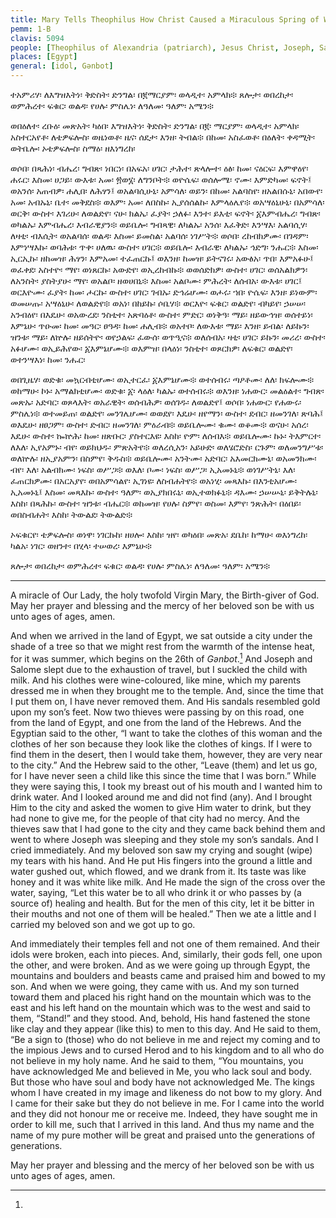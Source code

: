 ```yaml
---
title: Mary Tells Theophilus How Christ Caused a Miraculous Spring of Water in Egypt
pemm: 1-B
clavis: 5094
people: [Theophilus of Alexandria (patriarch), Jesus Christ, Joseph, Salome]
places: [Egypt]
general: [idol, Gǝnbot]
---
```

ተአምሪሃ፡ ለእግዝእትነ፡ ቅድስት፡ ድንግል፡ በ፪ማርያም፡ ወላዲተ፡ አምላክ፨ ጸሎታ፡ ወበረከታ፡ ወምሕረተ፡ ፍቁር፡ ወልዳ፡ የሀሉ፡ ምስሌነ፡ ለዓለመ፡ ዓለም፡ አሜን፨

ወበዕለተ፡ ረቡዕ፡ መጽአት፡ ካዕበ፡ እግዝእትነ፡ ቅድስት፡ ድንግል፡ በ፪፡ ማርያም፡ ወላዲተ፡ አምላክ፡ አስተርአየቶ፡ ለቴዎፍሎስ፡ ወዜነወቶ፡ ዜና፡ ሰደታ፡ እንዘ፡ ትብል፨ በከመ፡ አስፈወቶ፡ በዕለት፡ ቀዳሚት፡ ወትቤሎ፡ ኦቴዎፍሎስ፡ ስማዕ፡ ዘእነግረከ፡

ወሶበ፡ በጻሕነ፡ ብሔረ፡ ግብጽ፡ ነበርነ፡ በአፍአ፡ ሀገር፡ ታሕተ፡ ጽላሎተ፡ ዕፅ፡ ከመ፡ ናዕርፍ፡ እምዋዕየ፡ ሐሩር፡ እስመ፡ ሀጋይ፡ ውእቱ፡ አመ፡ ፳ወ፮፡ ለግንቦት፨ ወዮሴፍ፡ ወሰሎሜ፡ ኖሙ፡ እምድካመ፡ ፍኖት፤ ወአንሰ፡ አጠብዎ፡ ሐሊበ፡ ለሕፃን፤ ወአልባሲሁኒ፡ አምሳለ፡ ወይን፡ በከመ፡ አልባስየ፡ ዘአልበሱኒ፡ አበውየ፡ አመ፡ አብኡኒ፡ ቤተ፡ መቅደስ፨ ወእም፡ አመ፡ ለበስኩ፡ ኢያሰሰልኩ፡ እምላዕሌየ፨ ወአሣዕኒሁኒ፡ በአምሳለ፡ ወርቅ፡ ውስተ፡ እገሪሁ፡ ለወልድየ፡ ናሁ፡ ክልኤ፡ ፈያት፡ ኃለፉ፡ እንተ፡ ይእቲ፡ ፍኖት፡ ፩እምብሔረ፡ ግብጽ፡ ወካልኡ፡ እምብሔረ፡ እብራዊያን፨ ወይቤሎ፡ ግብጻዊ፡ ለካልኡ፡ አንሰ፡ እፈቅድ፡ እንሣእ፡ አልባሲሃ፡ ለዛቲ፡ ብእሲት፡ ወአልባሰ፡ ወልዳ፡ እስመ፡ ይመስል፡ አልባሰ፡ ነገሥት፨ ወሶበ፡ ረከብክዎሙ፡ በገዳም፡ እምነሣእኩ፡ ወባሕቱ፡ ጥቀ፡ ሀለዉ፡ ውስተ፡ ሀገር፨ ወይቤሎ፡ እብራዊ፡ ለካልኡ፡ ኅድግ፡ ንሑር፨ እስመ፡ ኢርኢኩ፡ ዘከመዝ፡ ሕፃን፡ እምአመ፡ ተፈጠርኩ፤ ወእንዘ፡ ከመዝ፡ ይትናገሩ፡ አውፅአ፡ ጥበ፡ እምአፉሁ፤ ወፈቀደ፡ አስተዮ፡ ማየ፡ ወነጸርኩ፡ አውድየ፡ ወኢረከብኩ፨ ወወሰድክዎ፡ ውስተ፡ ሀገር፡ ወሰአልክዎን፡ ለአንስት፡ ያስትያሁ፡ ማየ፡ ወአልቦ፡ ዘወሀበኒ፨ እስመ፡ አልቦሙ፡ ምሕረት፡ ለሰብአ፡ ውእቱ፡ ሀገር፤ ወርእዮሙ፡ ፈያት፡ ከመ፡ ሖርኩ፡ ውስተ፡ ሀገር፡ ገብኡ፡ ድኅሬሆሙ፡ ወሖሩ፡ ኀበ፡ ዮሴፍ፡ እንዘ፡ ይነውም፡ ወመሠጡ፡ አሣዕኒሁ፡ ለወልድየ፨ ወአነ፡ በከይኩ፡ ሶቤሃ፨ ወርእዮ፡ ፍቁር፡ ወልድየ፡ ብካይየ፡ ኃሠሠ፡ አንብዕየ፡ በእዴሁ፡ ወአውረደ፡ ንስቲተ፡ አጽባዕቶ፡ ውስተ፡ ምድር፡ ወነቅዓ፡ ማይ፡ ዘይውኅዝ፡ ወሰተይነ፡ እምኔሁ፡ ጥዑመ፡ ከመ፡ መዓር፡ ፀዓዳ፡ ከመ፡ ሐሊብ፨ ወአተቦ፡ ለውእቱ፡ ማይ፡ እንዘ፡ ይብል፡ ለይኩን፡ ዝንቱ፡ ማይ፡ ለኵሉ፡ ዘይሰትዮ፡ ወየኃልፍ፡ ፈውሰ፡ ወጥዒና፨ ወለሰብአ፡ ዛቲ፡ ሀገር፡ ይኩን፡ መሪረ፡ ውስተ፡ አፉሆሙ፡ ወኢይሕየው፡ ፩እምኔሆሙ፨ ወእምዝ፡ በላዕነ፡ ንስቲተ፡ ወጾርክዎ፡ ለፍቁር፡ ወልድየ፡ ወተንሣእነ፡ ከመ፡ ንሑር፡

ወበጊዜሃ፡ ወድቁ፡ መኳርብቲሆሙ፡ ወኢተርፈ፡ ፩እምኔሆሙ፨ ወተሰብሩ፡ ጣዖቶሙ፡ ለለ፡ ክፍሎሙ፨ ወከማሁ፡ ኮኑ፡ አማልክቲሆሙ፡ ወድቁ፡ ፩፡ ላዕለ፡ ካልኡ፡ ወተሰብሩ፨ ወእንዘ፡ ነሐውር፡ መልዕልተ፡ ግብጽ፡ መጽኡ፡ አድባር፡ ወጾላእት፡ ወአራዊት፡ ወሰብሕዎ፡ ወሰገዱ፡ ለወልድየ፤ ወሶበ፡ ነሐውር፡ የሐውሩ፡ ምስሌነ፨ ወተመይጠ፡ ወልድየ፡ መንገሌሆሙ፡ ወወደየ፡ እዴሁ፡ ዘየማን፡ ውስተ፡ ደብር፡ ዘመንገለ፡ ጽባሕ፤ ወእዴሁ፡ ዘፀጋም፡ ውስተ፡ ድብር፡ ዘመንገለ፡ ምዕራብ፨ ወይቤሎሙ፡ ቁሙ፡ ወቆሙ፨ ወናሁ፡ አሰረ፡ እዴሁ፡ ውስተ፡ ኰኵሕ፡ ከመ፡ ዘጽቡር፡ ያስተርእዩ፡ እስከ፡ ዮም፡ ለሰብእ፨ ወይቤሎሙ፡ ኩኑ፡ ትእምርተ፡ ለእለ፡ ኢየአምኑ፡ ብየ፡ ወይክህዱ፡ ምጽአትየ፨ ወለረሲአን፡ አይሁድ፡ ወለሄሮድስ፡ ርጉም፡ ወለመንግሥቱ፡ ወለኵሉ፡ ዘኢያአምን፡ በስምየ፡ ቅዱስ፨ ወይቤሎሙ፡ አንትሙ፡ አድባር፡ አእመርክሙኒ፡ ወአመንክሙ፡ ብየ፡ እለ፡ አልብክሙ፡ ነፍስ፡ ወሥጋ፨ ወእለ፡ ቦሙ፡ ነፍስ፡ ወሥጋ፡ ኢአመኑኒ፨ ወነገሥትኒ፡ እለ፡ ፈጠርክዎሙ፡ በአርአያየ፡ ወበአምሳልየ፡ ኢገነዩ፡ ለስብሐትየ፨ ወአነሂ፡ መጻእኩ፡ በእንቲአሆሙ፡ ኢአመኑኒ፤ እስመ፡ መጻእኩ፡ ውስተ፡ ዓለም፡ ወኢያክበሩኒ፡ ወኢተወክፉኒ፨ ዳእሙ፡ ኃሠሡኒ፡ ይቅትሉኒ፡ እስከ፡ በጻሕኩ፡ ውስተ፡ ዝንቱ፡ ብሔር፨ ወከመዝ፡ የሀሉ፡ ስምየ፡ ወስመ፡ እምየ፡ ንጽሕት፡ በዕበይ፡ ወበስብሐት፡ እስከ፡ ትውልደ፡ ትውልድ፨

ኦፍቁርየ፡ ቴዎፍሎስ፡ ወነዋ፡ ነገርኩከ፡ ዘሀሎ፡ እስከ፡ ዝየ፡ ወካዕበ፡ መጽአ፡ ደቤከ፡ ከማሁ፡ ወእነግረከ፡ ካልአ፡ ነገር፡ ወዘንተ፡ በሂላ፡ ተሠወረ፡ እምኔሁ፨

ጸሎታ፡ ወበረከታ፡ ወምሕረተ፡ ፍቁር፡ ወልዳ፡ የሀሉ፡ ምስሌነ፡ ለዓለመ፡ ዓለም፡ አሜን፨

----

A miracle of Our Lady, the holy twofold Virgin Mary, the Birth-giver of God. May her prayer and blessing and the mercy of her beloved son be with us unto ages of ages, amen.

And when we arrived in the land of Egypt, we sat outside a city under the shade of a tree so that we might rest from the warmth of the intense heat, for it was summer, which begins on the 26th of *Gǝnbot*.[^1] And Joseph and Salome slept due to the exhaustion of travel, but I suckled the child with milk. And his clothes were wine-coloured, like mine, which my parents dressed me in when they brought me to the temple. And, since the time that I put them on, I have never removed them. And His sandals resembled gold upon my son’s feet. Now two thieves were passing by on this road, one from the land of Egypt, and one from the land of the Hebrews. And the Egyptian said to the other, “I want to take the clothes of this woman and the clothes of her son because they look like the clothes of kings. If I were to find them in the desert, then I would take them, however, they are very near to the city.” And the Hebrew said to the other, “Leave (them) and let us go, for I have never seen a child like this since the time that I was born.” While they were saying this, I took my breast out of his mouth and I wanted him to drink water. And I looked around me and did not find (any). And I brought Him to the city and asked the women to give Him water to drink, but they had none to give me, for the people of that city had no mercy. And the thieves saw that I had gone to the city and they came back behind them and went to where Joseph was sleeping and they stole my son’s sandals. And I cried immediately. And my beloved son saw my crying and sought (wipe) my tears with his hand. And He put His fingers into the ground a little and water gushed out, which flowed, and we drank from it. Its taste was like honey and it was white like milk. And He made the sign of the cross over the water, saying, “Let this water be to all who drink it or who passes by (a source of) healing and health. But for the men of this city, let it be bitter in their mouths and not one of them will be healed.” Then we ate a little and I carried my beloved son and we got up to go.

And immediately their temples fell and not one of them remained. And their idols were broken, each into pieces. And, similarly, their gods fell, one upon the other, and were broken. And as we were going up through Egypt, the mountains and boulders and beasts came and praised him and bowed to my son. And when we were going, they came with us. And my son turned toward them and placed his right hand on the mountain which was to the east and his left hand on the mountain which was to the west and said to them, “Stand!” and they stood. And, behold, His hand fastened the stone like clay and they appear (like this) to men to this day. And He said to them, “Be a sign to (those) who do not believe in me and reject my coming and to the impious Jews and to cursed Herod and to his kingdom and to all who do not believe in my holy name. And he said to them, “You mountains, you have acknowledged Me and believed in Me, you who lack soul and body. But those who have soul and body have not acknowledged Me. The kings whom I have created in my image and likeness do not bow to my glory. And I came for their sake but they do not believe in me. For I came into the world and they did not honour me or receive me. Indeed, they have sought me in order to kill me, such that I arrived in this land. And thus my name and the name of my pure mother will be great and praised unto the generations of generations.

May her prayer and blessing and the mercy of her beloved son be with us unto ages of ages, amen.

[^1]: 